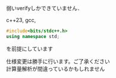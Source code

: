 弱いverifyしかできていません．

c++23, gcc,
```cpp
#include<bits/stdc++.h>
using namespace std;
```
を前提にしています  
  
仕様変更は勝手に行います。ご了承ください  
計算量解析が間違っているかもしれません
